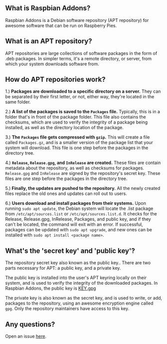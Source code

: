 ## What is Raspbian Addons?

Raspbian Addons is a Debian software repository (APT repository) for awesome software that can be run on Raspberry Pies.

## What is an APT repository?

APT repositories are large collections of software packages in the form of .deb packages. In simpler terms, it's a remote directory, or server, from which your system downloads software from.

## How do APT repositories work?

1.) **Packages are downloaded to a specific directory on a server.** They can be separated by their first letter, or not, either way, they're located in the same folder.

2.) **A list of the packages is saved to the `Packages` file.** Typically, this is in a folder that's in front of the package folder. This file also contains the checksums, which are used to verify the integrity of a package being installed, as well as the directory location of the package.

3.) **The `Packages` file gets compressed with `gzip`.** This will create a file called `Packages.gz`, and is a smaller version of the package list that your system will download. This file is one step before the packages in the directory tree.

4.) **`Release`, `Release.gpg`, and `InRelease` are created.** These files are contain metadata about the repository, as well as checksums for packages. `Release.gpg` and `InRelease` are signed by the repository's secret key. These files are one step before the packages in the directory tree.

5.) **Finally, the updates are pushed to the repository.** All the newly created files replace the old ones and updates can roll out to users.

6.) **Users download and install packages from their systems.** Upon running `sudo apt update`, the Debian system will locate the .list package from `/etc/apt/sources.list` or `/etc/apt/sources.list.d`. It checks for the Release, Release.gpg, InRelease, Packages, and public key, and if they can't be located, the command will exit with an error. If successful, packages can be updated with `sudo apt upgrade`, and new ones can be installed with `sudo apt install <package name>`.

## What's the 'secret key' and 'public key'?

The repository secret key also known as the public key.. There are two parts necessary for APT: a public key, and a private key. 

The public key is installed into the user's APT keyring locally on their system, and is used to verify the integrity of the downloaded packages. In Raspbian Addons, the public key is [KEY.gpg](https://osdn.net/projects/raspbian-addons/storage/KEY.gpg)

The private key is also known as the secret key, and is used to write, or add, packages to the repository, using an awesome encryption engine called `gpg`. Only the repository maintainers have access to this key.

## Any questions?

Open an issue [here](https://github.com/raspbian-addons/raspbian-addons/issues/new).
